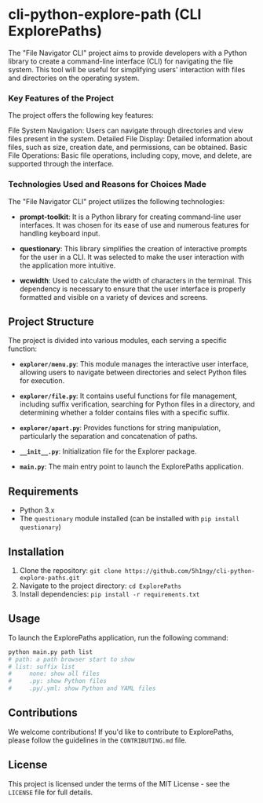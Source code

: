 # cli-python-explore-path (CLI ExplorePaths)

The "File Navigator CLI" project aims to provide developers with a Python library to create a command-line interface (CLI) for navigating the file system. This tool will be useful for simplifying users' interaction with files and directories on the operating system.

### Key Features of the Project
The project offers the following key features:

File System Navigation: Users can navigate through directories and view files present in the system.
Detailed File Display: Detailed information about files, such as size, creation date, and permissions, can be obtained.
Basic File Operations: Basic file operations, including copy, move, and delete, are supported through the interface.

### Technologies Used and Reasons for Choices Made
The "File Navigator CLI" project utilizes the following technologies:

- **prompt-toolkit**:  It is a Python library for creating command-line user interfaces. It was chosen for its ease of use and numerous features for handling keyboard input.

- **questionary**: This library simplifies the creation of interactive prompts for the user in a CLI. It was selected to make the user interaction with the application more intuitive.

- **wcwidth**: Used to calculate the width of characters in the terminal. This dependency is necessary to ensure that the user interface is properly formatted and visible on a variety of devices and screens.

## Project Structure

The project is divided into various modules, each serving a specific function:

- **`explorer/menu.py`**: This module manages the interactive user interface, allowing users to navigate between directories and select Python files for execution.

- **`explorer/file.py`**: It contains useful functions for file management, including suffix verification, searching for Python files in a directory, and determining whether a folder contains files with a specific suffix.

- **`explorer/apart.py`**: Provides functions for string manipulation, particularly the separation and concatenation of paths.

- **`__init__.py`**: Initialization file for the Explorer package.

- **`main.py`**: The main entry point to launch the ExplorePaths application.

## Requirements

- Python 3.x
- The `questionary` module installed (can be installed with `pip install questionary`)

## Installation

1. Clone the repository: `git clone https://github.com/5h1ngy/cli-python-explore-paths.git`
2. Navigate to the project directory: `cd ExplorePaths`
3. Install dependencies: `pip install -r requirements.txt`

## Usage

To launch the ExplorePaths application, run the following command:

```bash
python main.py path list
# path: a path browser start to show
# list: suffix list
#     none: show all files
#     .py: show Python files
#     .py/.yml: show Python and YAML files
```

## Contributions

We welcome contributions! If you'd like to contribute to ExplorePaths, please follow the guidelines in the `CONTRIBUTING.md` file.

## License

This project is licensed under the terms of the MIT License - see the `LICENSE` file for full details.